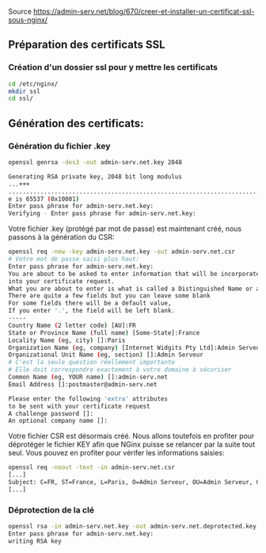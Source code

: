 Source https://admin-serv.net/blog/670/creer-et-installer-un-certificat-ssl-sous-nginx/

## Préparation des certificats SSL

### Création d'un dossier ssl pour y mettre les certificats
```bash
cd /etc/nginx/
mkdir ssl
cd ssl/
```

## Génération des certificats:

### Génération du fichier .key

```bash
openssl genrsa -des3 -out admin-serv.net.key 2048

Generating RSA private key, 2048 bit long modulus
...+++
..................................................................................................+++
e is 65537 (0x10001)
Enter pass phrase for admin-serv.net.key:
Verifying - Enter pass phrase for admin-serv.net.key:
```

Votre fichier .key (protégé par mot de passe) est maintenant créé, nous passons à la génération du CSR:
```bash
openssl req -new -key admin-serv.net.key -out admin-serv.net.csr
# Votre mot de passe saisi plus haut:
Enter pass phrase for admin-serv.net.key:
You are about to be asked to enter information that will be incorporated
into your certificate request.
What you are about to enter is what is called a Distinguished Name or a DN.
There are quite a few fields but you can leave some blank
For some fields there will be a default value,
If you enter '.', the field will be left blank.
-----
Country Name (2 letter code) [AU]:FR
State or Province Name (full name) [Some-State]:France
Locality Name (eg, city) []:Paris
Organization Name (eg, company) [Internet Widgits Pty Ltd]:Admin Serveur
Organizational Unit Name (eg, section) []:Admin Serveur
# C'est la seule question réellement importante
# Elle doit correspondre exactement à votre domaine à sécuriser
Common Name (eg, YOUR name) []:admin-serv.net
Email Address []:postmaster@admin-serv.net

Please enter the following 'extra' attributes
to be sent with your certificate request
A challenge password []:
An optional company name []:
```
<p>
Votre fichier CSR est désormais créé. Nous allons toutefois en profiter pour déprotéger le fichier KEY afin que NGinx puisse se relancer par la suite tout seul. Vous pouvez en profiter pour vérifer les informations saisies:
</p>

```bash
openssl req -noout -text -in admin-serv.net.csr
[...]
Subject: C=FR, ST=France, L=Paris, O=Admin Serveur, OU=Admin Serveur, CN=admin-serv.net/emailAddress=postmaster@admin-serv.net
[...]
```

### Déprotection de la clé
```bash
openssl rsa -in admin-serv.net.key -out admin-serv.net.deprotected.key
Enter pass phrase for admin-serv.net.key:
writing RSA key
```

